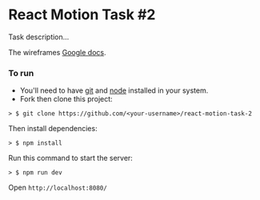 # React Motion Task #2
Task description...


The wireframes [Google docs](https://babeljs.io/).

### To run

* You'll need to have [git](https://git-scm.com/) and [node](https://nodejs.org/en/) installed in your system.
* Fork then clone this project:

```
> $ git clone https://github.com/<your-username>/react-motion-task-2
```

Then install dependencies:

```
> $ npm install
```

Run this command to start the server:

```
> $ npm run dev
```

Open `http://localhost:8080/`
